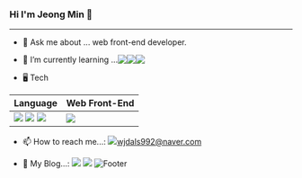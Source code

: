 ### Hi I'm Jeong Min 👋
***

- 💬 Ask me about ... web front-end developer. 

- <div style="display:flex;">🌱 I’m currently learning ...<img src="https://img.shields.io/badge/React-61DAFB?style=flat-square&logo=React&logoColor=white"/> <a target="blank"><img src="https://img.shields.io/badge/TypeScript-3178C6?style=flat-square&logo=TypeScript&logoColor=white" sty"/></a> <a target="blank"><img src="https://img.shields.io/badge/MySQL-4479A1?style=flat-square&logo=MySQL&logoColor=white"/></a></div>
  
  
- 🖥️ Tech
  
|Language|Web Front-End|
|--|--|
|<img src="https://img.shields.io/badge/HTML5-E34F26?style=flat-square&logo=HTML5&logoColor=white"/> <img src="https://img.shields.io/badge/CSS3-1572B6?style=flat-square&logo=CSS3&logoColor=white"/> <img src="https://img.shields.io/badge/JavaScript-F7DF1E?style=flat-square&logo=JavaScript&logoColor=white"/>|<img src="https://img.shields.io/badge/React-61DAFB?style=flat-square&logo=React&logoColor=white"/>|
 
- 📫 How to reach me...: <img src="https://img.shields.io/badge/Naver-03C75A?style=flat-square&logo=Naver&logoColor=white"/><a href="mailto:wjdals992@naver.com">wjdals992@naver.com</a>
  
- 📖 My Blog...: <a href="https://lyrical-emoji-3f3.notion.site/709f35339f864a05b270c17a52c4f390"><img src="https://img.shields.io/badge/Notion-000000?style=flat-square&logo=Notion&logoColor=white"/></a> <a href="https://jmsty.tistory.com/"><img src="https://img.shields.io/badge/Tistory-000000?style=flat-square&logo=Tistory&logoColor=white"/></a>
![Footer](https://capsule-render.vercel.app/api?type=waving&color=auto&height=200&section=footer)
